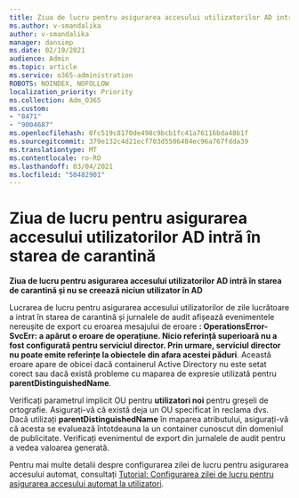 ```yaml
---
title: Ziua de lucru pentru asigurarea accesului utilizatorilor AD intră în starea de carantină
ms.author: v-smandalika
author: v-smandalika
manager: dansimp
ms.date: 02/19/2021
audience: Admin
ms.topic: article
ms.service: o365-administration
ROBOTS: NOINDEX, NOFOLLOW
localization_priority: Priority
ms.collection: Adm_O365
ms.custom:
- "8471"
- "9004687"
ms.openlocfilehash: 0fc519c8170de498c9bcb1fc41a76116bda48b1f
ms.sourcegitcommit: 379e132c4d21ecf703d5506484ec96a767fdda39
ms.translationtype: MT
ms.contentlocale: ro-RO
ms.lasthandoff: 03/04/2021
ms.locfileid: "50482901"
---
```

# <a name="workday-to-ad-user-provisioning-goes-into-quarantine-state"></a>Ziua de lucru pentru asigurarea accesului utilizatorilor AD intră în starea de carantină

**Ziua de lucru pentru asigurarea accesului utilizatorilor AD intră în starea de carantină și nu se creează niciun utilizator în AD**

Lucrarea de lucru pentru asigurarea accesului utilizatorilor de zile lucrătoare a intrat în starea de carantină și jurnalele de audit afișează evenimentele nereușite de export cu eroarea mesajului de eroare **: OperationsError-SvcErr: a apărut o eroare de operațiune. Nicio referință superioară nu a fost configurată pentru serviciul director. Prin urmare, serviciul director nu poate emite referințe la obiectele din afara acestei păduri**. Această eroare apare de obicei dacă containerul Active Directory nu este setat corect sau dacă există probleme cu maparea de expresie utilizată pentru **parentDistinguishedName**.

Verificați parametrul implicit OU pentru **utilizatori noi** pentru greșeli de ortografie. Asigurați-vă că există deja un OU specificat în reclama dvs. Dacă utilizați **parentDistinguishedName** în maparea atributului, asigurați-vă că acesta se evaluează întotdeauna la un container cunoscut din domeniul de publicitate. Verificați evenimentul de export din jurnalele de audit pentru a vedea valoarea generată.

Pentru mai multe detalii despre configurarea zilei de lucru pentru asigurarea accesului automat, consultați [Tutorial: Configurarea zilei de lucru pentru asigurarea accesului automat la utilizatori](https://docs.microsoft.com/azure/active-directory/saas-apps/workday-inbound-tutorial).

